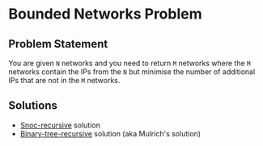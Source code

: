 # Bounded Networks Problem

## Problem Statement

You are given `N` networks and you need to return `M` networks where the `M` networks contain the IPs from the `N` but minimise the number of additional IPs that are not in the `M` networks.

## Solutions

   * [Snoc-recursive](snoc/README.md) solution
   * [Binary-tree-recursive](binary/README.md) solution (aka Mulrich's solution)
